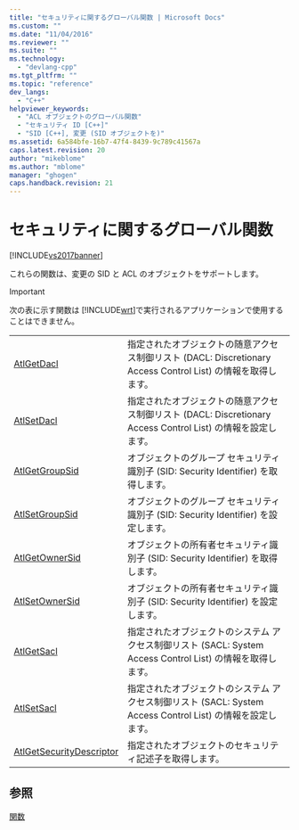 ```yaml
---
title: "セキュリティに関するグローバル関数 | Microsoft Docs"
ms.custom: ""
ms.date: "11/04/2016"
ms.reviewer: ""
ms.suite: ""
ms.technology: 
  - "devlang-cpp"
ms.tgt_pltfrm: ""
ms.topic: "reference"
dev_langs: 
  - "C++"
helpviewer_keywords: 
  - "ACL オブジェクトのグローバル関数"
  - "セキュリティ ID [C++]"
  - "SID [C++], 変更 (SID オブジェクトを)"
ms.assetid: 6a584bfe-16b7-47f4-8439-9c789c41567a
caps.latest.revision: 20
author: "mikeblome"
ms.author: "mblome"
manager: "ghogen"
caps.handback.revision: 21
---
```

# セキュリティに関するグローバル関数
[!INCLUDE[vs2017banner](../../assembler/inline/includes/vs2017banner.md)]

これらの関数は、変更の SID と ACL のオブジェクトをサポートします。  
  
> [!IMPORTANT]
>  次の表に示す関数は [!INCLUDE[wrt](../../atl/reference/includes/wrt_md.md)]で実行されるアプリケーションで使用することはできません。  
  
|||  
|-|-|  
|[AtlGetDacl](../Topic/AtlGetDacl.md)|指定されたオブジェクトの随意アクセス制御リスト \(DACL: Discretionary Access Control List\) の情報を取得します。|  
|[AtlSetDacl](../Topic/AtlSetDacl.md)|指定されたオブジェクトの随意アクセス制御リスト \(DACL: Discretionary Access Control List\) の情報を設定します。|  
|[AtlGetGroupSid](../Topic/AtlGetGroupSid.md)|オブジェクトのグループ セキュリティ識別子 \(SID: Security Identifier\) を取得します。|  
|[AtlSetGroupSid](../Topic/AtlSetGroupSid.md)|オブジェクトのグループ セキュリティ識別子 \(SID: Security Identifier\) を設定します。|  
|[AtlGetOwnerSid](../Topic/AtlGetOwnerSid.md)|オブジェクトの所有者セキュリティ識別子 \(SID: Security Identifier\) を取得します。|  
|[AtlSetOwnerSid](../Topic/AtlSetOwnerSid.md)|オブジェクトの所有者セキュリティ識別子 \(SID: Security Identifier\) を設定します。|  
|[AtlGetSacl](../Topic/AtlGetSacl.md)|指定されたオブジェクトのシステム アクセス制御リスト \(SACL: System Access Control List\) の情報を取得します。|  
|[AtlSetSacl](../Topic/AtlSetSacl.md)|指定されたオブジェクトのシステム アクセス制御リスト \(SACL: System Access Control List\) の情報を設定します。|  
|[AtlGetSecurityDescriptor](../Topic/AtlGetSecurityDescriptor.md)|指定されたオブジェクトのセキュリティ記述子を取得します。|  
  
## 参照  
 [関数](../../atl/reference/atl-functions.md)